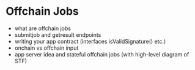 # Offchain Jobs

- what are offchain jobs
- submitjob and getresult endpoints
- writing your app contract (interfaces isValidSignature() etc.)
- onchain vs offchain input
- app server idea and stateful offchain jobs (with high-level diagram of STF)
